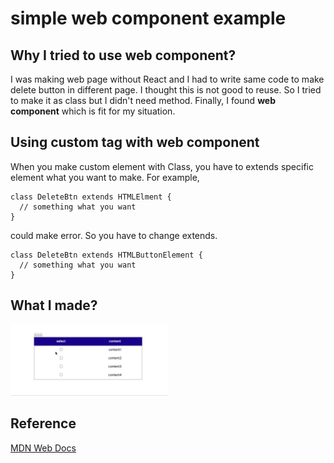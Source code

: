 # simple web component example

## Why I tried to use web component?

I was making web page without React and I had to write same code to make delete button in different page.
I thought this is not good to reuse. So I tried to make it as class but I didn't need method.
Finally, I found **web component** which is fit for my situation.

## Using custom tag with web component

When you make custom element with Class, you have to extends specific element what you want to make.
For example,

```
class DeleteBtn extends HTMLElment {
  // something what you want
}
```

could make error. So you have to change extends.

```
class DeleteBtn extends HTMLButtonElement {
  // something what you want
}
```

## What I made?

<img src="./web-component-ex.gif" width="50%" height="50%">

## Reference

[MDN Web Docs](https://developer.mozilla.org/ko/docs/Web/Web_Components/Using_custom_elements)
